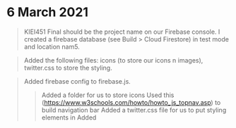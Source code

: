 # 6 March 2021
> KIEI451 Final should be the project name on our Firebase console.
> I created a firebase database (see Build > Cloud Firestore) in test mode and location nam5.

> Added the following files: icons (to store our icons n images), twitter.css to store the styling.

> Added firebase config to firebase.js.
>> Added a folder for us to store icons
> Used this (https://www.w3schools.com/howto/howto_js_topnav.asp) to build navigation bar 
> Added a twitter.css file for us to put styling elements in
> Added
